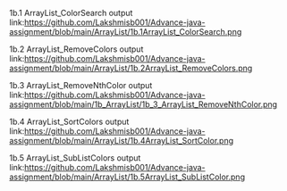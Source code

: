1b.1 ArrayList_ColorSearch output link:https://github.com/Lakshmisb001/Advance-java-assignment/blob/main/ArrayList/1b.1ArrayList_ColorSearch.png

1b.2 ArrayList_RemoveColors output link:https://github.com/Lakshmisb001/Advance-java-assignment/blob/main/ArrayList/1b.2ArrayList_RemoveColors.png

1b.3 ArrayList_RemoveNthColor output link:https://github.com/Lakshmisb001/Advance-java-assignment/blob/main/1b_ArrayList/1b_3_ArrayList_RemoveNthColor.png

1b.4 ArrayList_SortColors output link:https://github.com/Lakshmisb001/Advance-java-assignment/blob/main/ArrayList/1b.4ArrayList_SortColor.png

1b.5 ArrayList_SubListColors output link:https://github.com/Lakshmisb001/Advance-java-assignment/blob/main/ArrayList/1b.5ArrayList_SubListColor.png


